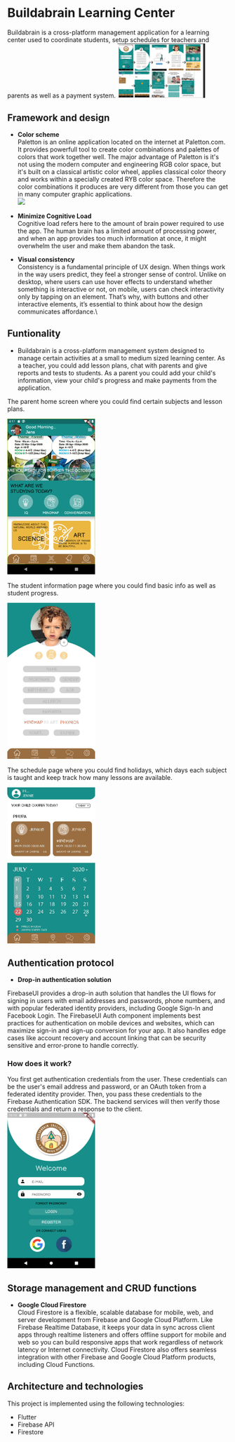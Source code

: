 # Buildabrain Learning Center

Buildabrain is a cross-platform management application for a learning center used to coordinate students, setup schedules for teachers and parents as well as a payment system. 
 <img src="readme/story_board.png" width="200" > 
 
## Framework and design
  * **Color scheme**\
    Paletton is an online application located on the internet at Paletton.com. It provides powerfull tool to create color combinations and palettes of colors that work together well. The major advantage of Paletton is it's not using the modern computer and engineering RGB color space, but it's built on a classical artistic color wheel, applies classical color theory and works within a specially created RYB color space. Therefore the color combinations it produces are very different from those you can get in many computer graphic applications.\
    <img src="readme/about_screen.png" width="300" >

  * **Minimize Cognitive Load**\
Cognitive load refers here to the amount of brain power required to use the app. The human brain has a limited amount of processing power, and when an app provides too much information at once, it might overwhelm the user and make them abandon the task.
  * **Visual consistency**\
  Consistency is a fundamental principle of UX design. When things work in the way users predict, they feel a stronger sense of control. Unlike on desktop, where users can use hover effects to understand whether something is interactive or not, on mobile, users can check interactivity only by tapping on an element. That’s why, with buttons and other interactive elements, it’s essential to think about how the design communicates affordance.\

## **Funtionality** 
  * Buildabrain is a cross-platform management system designed to manage certain activities at a small to medium sized learning center. As a teacher, you could add lesson plans, chat with parents and give reports and tests to students. As a parent you could add your child's information, view your child's progress and make payments from the application. 

  The parent home screen where you could find certain subjects and lesson plans.
  
  <img src="readme/parent_home_screen.png" width="200" > 
  
  The student information page where you could find basic info as well as student progress.
  
  <img src="readme/student_information.jpg" width="200" >
  
  The schedule page where you could find holidays, which days each subject is taught and keep track how many lessons are available.
  
  <img src="readme/admin_schedule.jpg" width="200" >  
  

## **Authentication protocol**
* **Drop-in authentication solution** 

FirebaseUI provides a drop-in auth solution that handles the UI flows for signing in users with email addresses and passwords, phone numbers, and with popular federated identity providers, including Google Sign-In and Facebook Login.
The FirebaseUI Auth component implements best practices for authentication on mobile devices and websites, which can maximize sign-in and sign-up conversion for your app. It also handles edge cases like account recovery and account linking that can be security sensitive and error-prone to handle correctly.

### How does it work? 

You first get authentication credentials from the user. These credentials can be the user's email address and password, or an OAuth token from a federated identity provider. Then, you pass these credentials to the Firebase Authentication SDK. The backend services will then verify those credentials and return a response to the client.
<img src="readme/sign_in_screen.png" width="200" > 

## **Storage management and CRUD functions**
* **Google Cloud Firestore**\
Cloud Firestore is a flexible, scalable database for mobile, web, and server development from Firebase and Google Cloud Platform. Like Firebase Realtime Database, it keeps your data in sync across client apps through realtime listeners and offers offline support for mobile and web so you can build responsive apps that work regardless of network latency or Internet connectivity. Cloud Firestore also offers seamless integration with other Firebase and Google Cloud Platform products, including Cloud Functions.



## **Architecture and technologies**
This project is implemented using the following technologies:
* Flutter
* Firebase API
* Firestore
